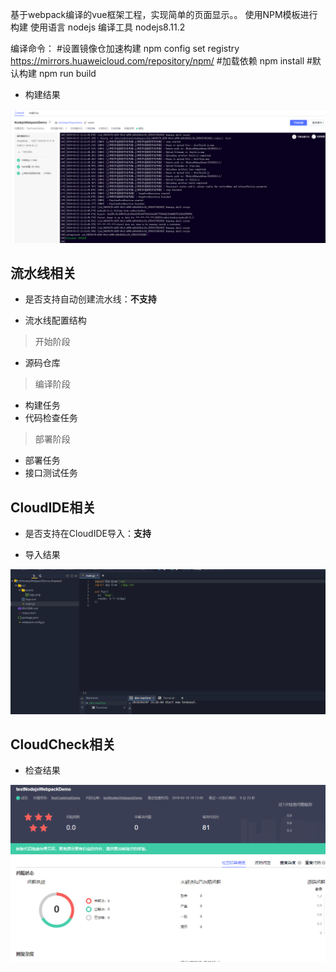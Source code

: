 基于webpack编译的vue框架工程，实现简单的页面显示。。
使用NPM模板进行构建
使用语言 nodejs
编译工具 nodejs8.11.2

编译命令：
#设置镜像仓加速构建
npm config set registry https://mirrors.huaweicloud.com/repository/npm/
#加载依赖
npm install
#默认构建
npm run build

* 构建结果

![构建结果](./images/nodejsWebpackDemo-构建截图.PNG)

## 流水线相关

- 是否支持自动创建流水线：**不支持**

- 流水线配置结构

> 开始阶段
+ 源码仓库

> 编译阶段
+ 构建任务
+ 代码检查任务

> 部署阶段
+ 部署任务
+ 接口测试任务

## CloudIDE相关

- 是否支持在CloudIDE导入：**支持**

* 导入结果

![导入结果](./images/nodejsWebpackDemo-CloudIDE截图.PNG)

## CloudCheck相关

* 检查结果

![检查结果](./images/nodejsWebpack-代码检查截图.PNG)

